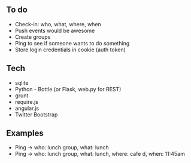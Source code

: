 ## To do
- Check-in: who, what, where, when
- Push events would be awesome
- Create groups
- Ping to see if someone wants to do something
- Store login credentials in cookie (auth token)

## Tech
- sqlite
- Python - Bottle (or Flask, web.py for REST)
- grunt
- require.js
- angular.js
- Twitter Bootstrap

## Examples
- Ping -> who: lunch group, what: lunch
- Ping -> who: lunch group, what: lunch, where: cafe d, when: 11:45am